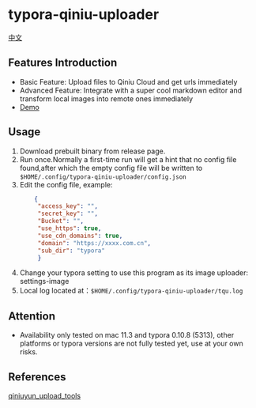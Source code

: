 # typora-qiniu-uploader

[中文](Readme.md)

## Features Introduction

- Basic Feature: Upload files to Qiniu Cloud and get urls immediately
- Advanced Feature: Integrate with a super cool markdown editor and transform local images into remote ones immediately
- [Demo](https://cdn.wubw.fun/typora/210508-162521-tqu-demo.gif)

## Usage

1. Download prebuilt binary from release page.
2. Run once.Normally a first-time run will get a hint that no config file found,after which the empty config file will
   be written to `$HOME/.config/typora-qiniu-uploader/config.json`
3. Edit the config file, example:
   ```json
       {
        "access_key": "",
        "secret_key": "",
        "Bucket": "",
        "use_https": true,
        "use_cdn_domains": true,
        "domain": "https://xxxx.com.cn",
        "sub_dir": "typora"
        }
   ```
4. Change your typora setting to use this program as its image uploader: settings-image
5. Local log located at：`$HOME/.config/typora-qiniu-uploader/tqu.log`

## Attention

- Availability only tested on mac 11.3 and typora 0.10.8 (5313), other platforms or typora versions are not fully tested yet, use at your own risks.

## References

[qiniuyun_upload_tools](https://github.com/Han-Ya-Jun/qiniuyun_upload_tools)